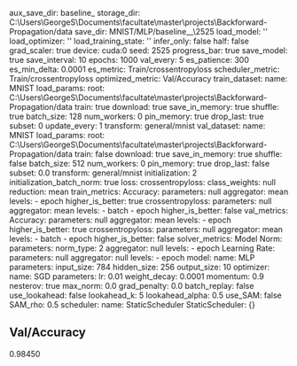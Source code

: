 aux_save_dir: baseline_
storage_dir: C:\Users\GeorgeS\Documents\facultate\master\projects\Backforward-Propagation/data
save_dir: MNIST/MLP/baseline__\2525
load_model: ''
load_optimizer: ''
load_training_state: ''
infer_only: false
half: false
grad_scaler: true
device: cuda:0
seed: 2525
progress_bar: true
save_model: true
save_interval: 10
epochs: 1000
val_every: 5
es_patience: 300
es_min_delta: 0.0001
es_metric: Train/crossentropyloss
scheduler_metric: Train/crossentropyloss
optimized_metric: Val/Accuracy
train_dataset:
  name: MNIST
  load_params:
    root: C:\Users\GeorgeS\Documents\facultate\master\projects\Backforward-Propagation/data
    train: true
    download: true
  save_in_memory: true
  shuffle: true
  batch_size: 128
  num_workers: 0
  pin_memory: true
  drop_last: true
  subset: 0
  update_every: 1
  transform: general/mnist
val_dataset:
  name: MNIST
  load_params:
    root: C:\Users\GeorgeS\Documents\facultate\master\projects\Backforward-Propagation/data
    train: false
    download: true
  save_in_memory: true
  shuffle: false
  batch_size: 512
  num_workers: 0
  pin_memory: true
  drop_last: false
  subset: 0.0
  transform: general/mnist
initialization: 2
initialization_batch_norm: true
loss:
  crossentropyloss:
    class_weights: null
    reduction: mean
train_metrics:
  Accuracy:
    parameters: null
    aggregator: mean
    levels:
    - epoch
    higher_is_better: true
  crossentropyloss:
    parameters: null
    aggregator: mean
    levels:
    - batch
    - epoch
    higher_is_better: false
val_metrics:
  Accuracy:
    parameters: null
    aggregator: mean
    levels:
    - epoch
    higher_is_better: true
  crossentropyloss:
    parameters: null
    aggregator: mean
    levels:
    - batch
    - epoch
    higher_is_better: false
solver_metrics:
  Model Norm:
    parameters:
      norm_type: 2
    aggregator: null
    levels:
    - epoch
  Learning Rate:
    parameters: null
    aggregator: null
    levels:
    - epoch
model:
  name: MLP
  parameters:
    input_size: 784
    hidden_size: 256
    output_size: 10
optimizer:
  name: SGD
  parameters:
    lr: 0.01
    weight_decay: 0.0001
    momentum: 0.9
    nesterov: true
  max_norm: 0.0
  grad_penalty: 0.0
  batch_replay: false
  use_lookahead: false
  lookahead_k: 5
  lookahead_alpha: 0.5
  use_SAM: false
  SAM_rho: 0.5
scheduler:
  name: StaticScheduler
  StaticScheduler: {}

## Val/Accuracy
 0.98450